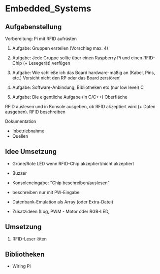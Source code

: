 # Embedded_Systems

## Aufgabenstellung

Vorbereitung:
    Pi mit RFID aufrüsten

1. Aufgabe: Gruppen erstellen (Vorschlag max. 4)

2. Aufgabe: Jede Gruppe sollte über einen Raspberry Pi und einen RFID-Chip (+ Lesegerät) verfügen

3. Aufgabe: Wie schließe ich das Board hardware-mäßig an (Kabel, Pins, etc.)
Vorsicht nicht den RP oder das Board zerstören!

4. Aufgabe: Software-Anbindung, Bibliotheken etc (nur low level)
C

5. Aufgabe: Die eigentliche Aufgabe (in C/C++)
Oberfläche

RFID auslesen und in Konsole ausgeben, ob RFID akzeptiert wird (+ Daten ausgeben). RFID beschreiben

Dokumentation
- Inbetriebnahme
- Quellen

## Idee Umsetzung

- Grüne/Rote LED wenn RFID-Chip akzeptiert/nicht akzeptiert
- Buzzer
- Konsoleneingabe: "Chip beschreiben/auslesen"
- beschreiben nur mit PW-Eingabe
- Datenbank-Emulation als Array (oder Extra-Datei)

- Zusatzideen (Log, PWM - Motor oder RGB-LED, 

## Umsetzung

1. RFID-Leser löten

## Bibliotheken

- Wiring Pi
